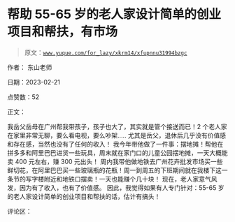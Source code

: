 # 帮助 55-65 岁的老人家设计简单的创业项目和帮扶，有市场

> 原文：[`www.yuque.com/for_lazy/xkrm14/xfupnnu31994bzgc`](https://www.yuque.com/for_lazy/xkrm14/xfupnnu31994bzgc)

作者： 东山老师

日期：2023-02-21

点赞数：52

正文：

我岳父岳母在广州帮我带孩子，孩子也大了，其实就是管个接送而已！2 个老人家在家里非常无聊，要么看电视，要么吵架..... 尤其是岳父，退休后几乎没有价值感和存在感，当然也没有了任何的收入！ 我今年带他做了一件事：摆地摊！帮他在拼多多和阿里巴巴进货一些玩具，周末就在家门口的儿童公园摆地摊，一天大概能卖 400 元左右，赚 300 元出头！ 周内我带他做地铁去广州花卉批发市场买一些鲜切花，在阿里巴巴买一些玻璃瓶的花瓶！周一到周五的下班期间就在我楼下这一条节的写字楼附近和地铁口摆卖！一天也能赚个几十块！ 现在，老人家意气风发，因为有了收入，也有了价值感。 因此，我觉得如果有人专门针对：55-65 岁的老人家设计简单的创业项目和帮扶的话，估计有搞头！

评论区：



